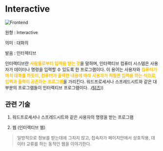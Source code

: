 <d-title>

# Interactive

</d-title>

<d-label>

<d-inner>

![Frontend](../2TAT1C/Label_Frontend.png)

</d-inner>

</d-label>

<d-origin>

원형 : Interactive

</d-origin>

<d-mean>

의미 : 대화의

</d-mean>

<d-pronunciation>

발음 : 인터렉티브

</d-pronunciation>

<d-content>

인터랙티브란 <span style="color:#FFBF00; font-weight:bold;">사람들로부터 입력을 받는 것</span>을 말하며, 인터랙티브 컴퓨터 시스템은 사용자가 데이터나 명령을 입력할 수 있도록 한 프로그램이다. 이 용어는 사용자와 <span style="color:#FFBF00; font-weight:bold;">컴퓨터가 마치 대화를 하듯이, 컴퓨터가 출력한 내용에 따라 사용자가 적절한 입력을 하는 식으로, 입력과 출력이 공존하는 프로그램</span>을 가리킨다. 워드프로세서나 스프레드시트와 같은 대부분의 프로그램들이 인터랙티브 프로그램이다.
.([텀즈](http://www.terms.co.kr/interactive.htm)))

</d-content>

<d-relation>

## 관련 기술

<d-inner>

1. 워드프로세서나 스프레드시트와 같은 사용자의 명령을 받는 프로그램

</d-inner>

<d-inner>

2. 웹 (인터렉티브 웹)

</d-inner>

> 일방적으로 정보를 받는데에 그치지 않고, 접속자가 페이지안에서 상호작용, 데이터 교류를 하는 동적인 웹을 이야기한다.

</d-relation>
